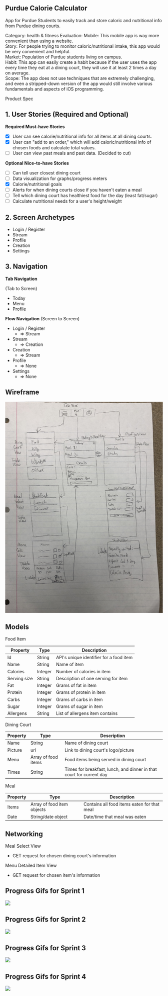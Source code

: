 ## Purdue Calorie Calculator
App for Purdue Students to easily track and store caloric and nutritional info from Purdue dining courts.  

Category: health & fitness 
Evaluation: 
Mobile: This mobile app is way more convenient than using a website.  
Story: For people trying to monitor caloric/nutritional intake, this app would be very convenient and helpful.  
Market: Population of Purdue students living on campus.  
Habit: This app can easily create a habit because if the user uses the app every time they eat at a dining court, they will use it at least 2 times a day on average.  
Scope: The app does not use techniques that are extremely challenging, and even a stripped-down version of the app would still involve various fundamentals and aspects of iOS programming.  

Product Spec 
## 1. User Stories (Required and Optional) 

**Required Must-have Stories** 
- [X] User can see calorie/nutritional info for all items at all dining courts. 
- [X] User can "add to an order," which will add caloric/nutritional info of chosen foods and calculate total values. 
- [ ] User can view past meals and past data. (Decided to cut)  

**Optional Nice-to-have Stories** 
- [ ] Can tell user closest dining court 
- [ ] Data visualization for graphs/progress meters
- [X] Calorie/nutritional goals 
- [ ] Alerts for when dining courts close if you haven't eaten a meal 
- [ ] Tell which dining court has healthiest food for the day (least fat/sugar)
- [ ] Calculate nutritional needs for a user's height/weight 

## 2. Screen Archetypes 
* Login / Register 
* Stream 
* Profile 
* Creation 
* Settings 

## 3. Navigation 

**Tab Navigation** 

(Tab to Screen)
* Today 
* Menu 
* Profile

**Flow Navigation** (Screen to Screen)

 * Login / Register
   * => Stream
 * Stream
   * => Creation
 * Creation
   * => Stream
 * Profile
   * => None
 * Settings
   * => None
   
## Wireframe

![Wireframe](https://github.com/purduenutritioncalculator/PurdueNutritionCalc/blob/master/iOS%20Wireframe.jpg)

## Models

Food Item

|Property|Type|Description|
|---|---|---|
|Id|String|API's unique identifier for a food item|
|Name|String|Name of item|
|Calories|Integer|Number of calories in item|
|Serving size|String|Description of one serving for item|
|Fat|Integer|Grams of fat in item|
|Protein|Integer|Grams of protein in item|
|Carbs|Integer|Grams of carbs in item|
|Sugar|Integer|Grams of sugar in item|
|Allergens|String|List of allergens item contains|

Dining Court

|Property|Type|Description|
|---|---|---|
|Name|String|Name of dining court|
|Picture|url|Link to dining court's logo/picture|
|Menu|Array of food items|Food items being served in dining court|
|Times|String|Times for breakfast, lunch, and dinner in that court for current day|

Meal

|Property|Type|Description|
|---|---|---|
|Items|Array of food item objects|Contains all food items eaten for that meal|
|Date|String/date object|Date/time that meal was eaten|

## Networking

Meal Select View
 * GET request for chosen dining court's information

Menu Detailed Item View
 * GET request for chosen item's information
 
## Progress Gifs for Sprint 1

![](Sprint1Gif.gif)

## Progress Gifs for Sprint 2

![](Sprint2Gif.gif)

## Progress Gifs for Sprint 3

![](Sprint3Gif.gif)

## Progress Gifs for Sprint 4

![](Sprint4Gif.git)
